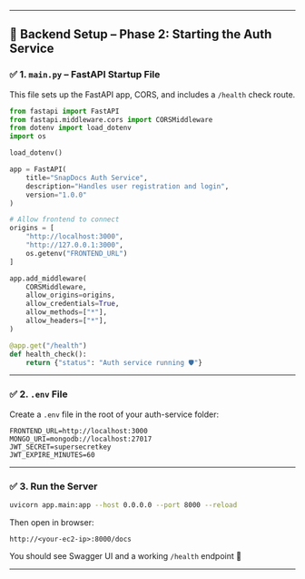 
---

## 🧩 Backend Setup – Phase 2: Starting the Auth Service

### ✅ 1. `main.py` – FastAPI Startup File

This file sets up the FastAPI app, CORS, and includes a `/health` check route.

```python
from fastapi import FastAPI
from fastapi.middleware.cors import CORSMiddleware
from dotenv import load_dotenv
import os

load_dotenv()

app = FastAPI(
    title="SnapDocs Auth Service",
    description="Handles user registration and login",
    version="1.0.0"
)

# Allow frontend to connect
origins = [
    "http://localhost:3000",
    "http://127.0.0.1:3000",
    os.getenv("FRONTEND_URL")
]

app.add_middleware(
    CORSMiddleware,
    allow_origins=origins,
    allow_credentials=True,
    allow_methods=["*"],
    allow_headers=["*"],
)

@app.get("/health")
def health_check():
    return {"status": "Auth service running 🛡️"}
```
---

### ✅ 2. `.env` File

Create a `.env` file in the root of your auth-service folder:

```env
FRONTEND_URL=http://localhost:3000
MONGO_URI=mongodb://localhost:27017
JWT_SECRET=supersecretkey
JWT_EXPIRE_MINUTES=60
```

---

### ✅ 3. Run the Server

```bash
uvicorn app.main:app --host 0.0.0.0 --port 8000 --reload
```

Then open in browser:

```
http://<your-ec2-ip>:8000/docs
```

You should see Swagger UI and a working `/health` endpoint 🎉

---

